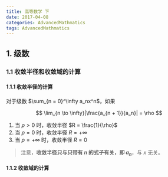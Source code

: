 ```yaml
---
title: 高等数学 下
date: 2017-04-08
categories: AdvancedMathmatics
tags: AdvancedMathmatics
---
```


## 1. 级数

### 1.1 收敛半径和收敛域的计算

#### 1.1.1 收敛半径的计算

对于级数 $\sum_{n = 0}^\infty a_nx^n$，如果

$$
\lim_{n \to \infty}|\frac{a_{n + 1}}{a_n}| = \rho
$$

1. 当 $\rho \gt 0$ 时，收敛半径 $R = \frac{1}{\rho}$
2. 当 $\rho = 0$ 时，收敛半径 $R = + \infty$
3. 当 $\rho = + \infty$ 时，收敛半径 $R = 0$

> 注意，**收敛半径只与只带有 $n$ 的式子有关，即 $a_n$**，与 $x$ 无关。

#### 1.1.2 收敛域的计算
